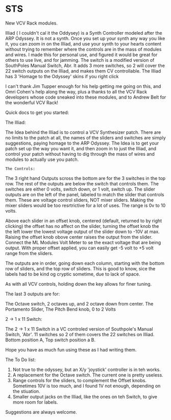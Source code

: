 # STS


New VCV Rack modules.


Illiad ( I couldn't cal it the Oddysey) is a Synth Controller modeled after the ARP Odyssey. It is not a synth. Once you set up your synth any way you like it, you can zoom in on the Illiad, and use your synth to your hearts content without trying to remember where the controls are in the mass of modules and wires. I made this for personal use, and figured it would be great for others to use live, and for jamming.
The switch is a modified version of SouthPoles Manual Switch, Abr. It adds 3 more switches, so 2 will cover the 22 switch outputs on the Illiad, and makes them CV controllable.
The Illiad has 3 'Homage to the Odyssey' skins if you right click

I can't thank Jim Tupper enough for his help getting me going on this, and Omri Cohen's help along the way, plus a thanks to all the VCV Rack developers whose code sneaked into these modules, and to Andrew Belt for the wonderful VCV Rack!

Quick docs to get you started:

The Illiad:

The Idea behind the Illiad is to control a VCV Synthesizer patch. There are no limits to the patch at all, the names of the sliders and switches are simply suggestions, paying homage to the ARP Odyssey. The Idea is to get your patch set up the way you want it, and then zoom in to just the Illiad, and control your patch without having to dig through the mass of wires and modules to actually use you patch.

    The Controls:
    
The 3 right hand Outputs scross the bottom are for the 3 switches in the top row. The rest of the outputs are below the switch that controls them. The switches are either 0 volts, switch down, or 1 volt, switch up.
The slider outputs are on the left of the panel, labeled to match the slider that controls them. These are voltage control sliders, NOT mixer sliders. Making the mixer sliders would be too resrtrictive for a lot of uses. The range is 0v to 10 volts.

Above each slider in an offset knob, centered (default, returned to by right clicking) the offset has no affect on the slider, turning the offset knob the the left lower the lowest voltage output of the slider down to -10V at max. Raising the offset knob obove center raises the output from the slider. Connect the ML Modules Volt Meter to se the exact voltage that are being output. With proper offset applied, you can easily get -5 volt to +5 volt range from the sliders. 

The outputs are in order, going down each column, starting with the bottom row of sliders, and the top row of sliders. This is good to know, sice the labels had to be kind og cryptic sometime, due to lack of space.

As with all VCV controls, holding down the <cntl> key allows for finer tuning.

The last 3 outputs are for:

  The Octave switch, 2 octaves up, and 2 octave down from center.
  The Portamento Slider, 
  The Pitch Bend knob, 0 to 2 Volts
  



2 -> 1 x 11 Switch:

The 2 -> 1 x 11 Switch in a VC controled version of Southpole's Manual Switch, 'Abr'.  11 switches so 2 of them covers the 22 switches on Illiad. Bottom position A, Top switch position a B.

Hope you have as much fun using these as I had writing them. 

The To Do list:

1) Not true to the odyssey, but an X/y 'joystick' controller is in teh works.
2) A replacement for the Octave switch.  The current one is pretty useless.
3) Range controls for the sliders, to complement the Offset knobs.  Sometimes 10V is too much, and I found 1V not enough, depending on the stiuation.
4) Smaller output jacks on the Illiad, like the ones on teh Switch, to give more room for labels.

Suggestions are always welcome.
